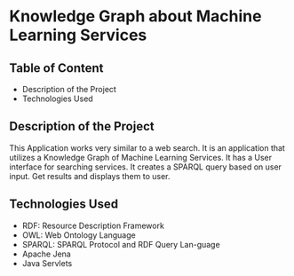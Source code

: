 # Knowledge Graph about Machine Learning Services

## Table of Content
+ Description of the Project
+ Technologies Used

## Description of the Project
This Application works very similar to a web search.
It is an application that utilizes a Knowledge Graph of Machine Learning Services.
It has a User interface for searching services.
It creates a SPARQL query based on user input.
Get results and displays them to user.
 

## Technologies Used
+ RDF: Resource Description Framework
+ OWL: Web Ontology Language
+ SPARQL:   SPARQL   Protocol   and   RDF   Query   Lan-guage
+ Apache Jena
+ Java Servlets



